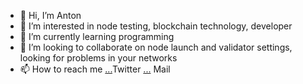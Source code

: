 - 👋 Hi, I’m Anton
- 👀 I’m interested in node testing, blockchain technology, developer
- 🌱 I’m currently learning programming
- 💞️ I’m looking to collaborate on node launch and validator settings, 
       looking for problems in your networks  
- 📫 How to reach me [...](https://twitter.com/anton_CHUCH)Twitter [...](jessepinkmans88@gmail.com) Mail

<!---
Perf89/Perf89 is a ✨ special ✨ repository because its `README.md` (this file) appears on your GitHub profile.
You can click the Preview link to take a look at your changes.
--->
